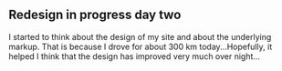 <article><h2>Redesign in progress day two</h2>I started to think about the design of my site and about the underlying markup. That is because I drove for about 300 km today...Hopefully, it helped I think that the design has improved very much over night...</article>